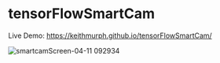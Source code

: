 # tensorFlowSmartCam

Live Demo: https://keithmurph.github.io/tensorFlowSmartCam/

![smartcamScreen-04-11 092934](https://user-images.githubusercontent.com/85463607/162793556-abdfb682-e94c-4364-a372-2e5ff4d8f486.jpg)
